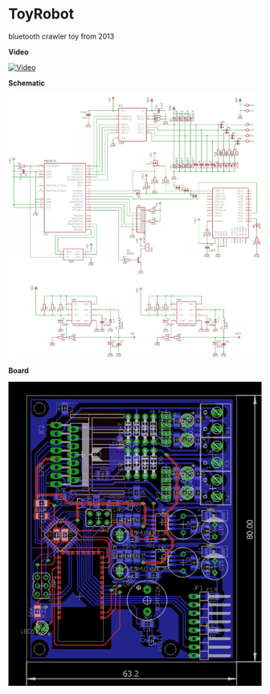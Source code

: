 # ToyRobot
bluetooth crawler toy from 2013

**Video**

[![Video](https://pp.userapi.com/c540501/u578955/video/l_88f3fa46.jpg)](https://vk.com/video578955_167966980)

**Schematic**

![Schematic](/doc/sch.png?raw=true "Schematic")

**Board**

![Board](/doc/brd.png?raw=true "Board")
